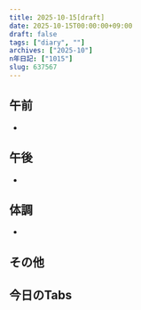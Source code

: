 ```yaml
---
title: 2025-10-15[draft]
date: 2025-10-15T00:00:00+09:00
draft: false
tags: ["diary", ""]
archives: ["2025-10"]
n年日記: ["1015"]
slug: 637567
---
```

## 午前
- 
## 午後
- 
## 体調
- 
## その他
## 今日のTabs